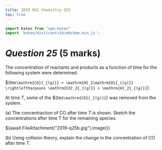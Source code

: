 ```yaml
---
title: 2019 HSC Chemistry Q25
toc: true
---
```


```js
import katex from "npm:katex"
import 'katex/dist/contrib/mhchem.min.js';
```

# *Question 25* (5 marks)

The concentration of reactants and products as a function of time for the following system were determined.

${tex`\mathrm{CO}{_{(g)}} + \mathrm{H}_2\mathrm{O}{_{(g)}} \rightleftharpoons \mathrm{CO}_2{_{(g)}} + \mathrm{H}_2{_{(g)}}`}

At time _T_, some of the ${tex`\mathrm{CO}{_{(g)}}`} was removed from the system.

(a) The concentraction of CO after time _T_ is shown.
Sketch the concentrations after time T for the remaining species.

${await FileAttachment("2019-q25b.jpg").image()}

(b) Using collision theory, explain the change in the concentration of CO after time _T_.
